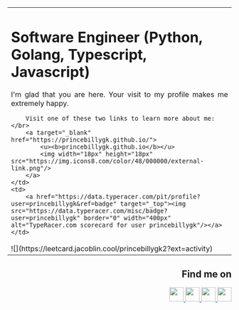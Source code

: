 <table border="0">
 <tr>
    <td>
        <h1>Software Engineer (Python, Golang, Typescript, Javascript)</h1>
        <p align="justify">
        I'm glad that you are here. Your visit to my profile makes me extremely happy.
        </p>

        Visit one of these two links to learn more about me:</br>
        <a target="_blank" href="https://princebillygk.github.io/">
            <u><b>princebillygk.github.io</b></u>
            <img width="18px" height="18px" src="https://img.icons8.com/color/48/000000/external-link.png"/>
        </a>
    </td>
    <td>
        <a href="https://data.typeracer.com/pit/profile?user=princebillygk&ref=badge" target="_top"><img src="https://data.typeracer.com/misc/badge?user=princebillygk" border="0" width="400px" alt="TypeRacer.com scorecard for user princebillygk"/></a>
    </td>
 </tr>


 <tr>
      <td>
![](https://leetcard.jacoblin.cool/princebillygk2?ext=activity)
    </td>
 </tr>
</table>

<h2 align="right">Find me on</h2>

<p align="right">
<a target="_blank" href="https://www.linkedin.com/in/princebillygk/">
<img width="32px" height="32px"  src="https://img.icons8.com/color/48/000000/linkedin.png"/>
</a>
<a target="_blank" href="https://wa.link/6al4sv/">
<img width="32px" height="32px"  src="https://img.icons8.com/color/48/228BE6/whatsapp--v1.png"/>
</a>
<a target="_blank" href="https://www.facebook.com/princebillygk/">
<img width="32px" height="32px" src="https://img.icons8.com/color/48/000000/facebook-new.png"/>
</a>
<a target="_blank" href="mailto:princebillygk@gmail.com">
<img width="32px" height="32px" src="https://img.icons8.com/fluency/48/000000/mail.png"/>
</a>
</p>
